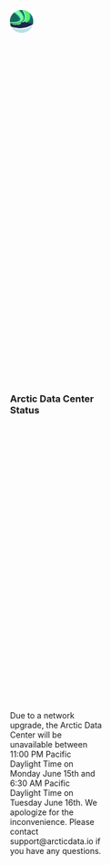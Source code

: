 <style>
    html, body {
         margin: 0px;
         padding: 0px;
         height: 100%;
         width: 100%
     }
    .container {
        display: grid;
        height: 100%;
        width: 100%;
        grid-template-columns: repeat(3, 2fr [col-start]);
        grid-template-rows: repeat(6, 2fr [row-start]);
        grid-column-gap: 10px;
        grid-row-gap: 10px;
        align-items: center;
        justify-items: center;
    }
    .logo {
        grid-column-start: 2;
        grid-column-end: 3;
        grid-row-start: 2;
        grid-row-end: 3;
        align-self: center;
        justify-self: center;
    }
    .heading {
        grid-column-start: 2;
        grid-column-end: 3;
        grid-row-start: 3;
        grid-row-end: 4;
        align-self: center;
        justify-self: center;
    }
    .message {
        grid-column-start: 2;
        grid-column-end: 3;
        grid-row-start: 4;
        grid-row-end: 5;
        align-self: center;
        justify-self: center;
    }
    #adc-logo {
        width: 25%;
        height:25%;
    }
</style>

<article id="status-grid" class="container">
    <section class="logo">
        <img id="adc-logo" src="./arctic-logo.png" alt="" />
    </section>
    <section class="heading">
        <h1>Arctic Data Center Status</h1>
    </section>
    <section class="message">
        Due to a network upgrade, the Arctic Data Center will be unavailable 
        between 11:00 PM Pacific Daylight Time on Monday June 15th and 6:30 AM 
        Pacific Daylight Time on Tuesday June 16th. We apologize for the 
        inconvenience. Please contact support@arcticdata.io if you have any questions. 
   </section>
</article>

